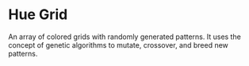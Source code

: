 # Hue Grid
An array of colored grids with randomly generated patterns. It uses the concept of genetic algorithms to mutate, crossover, and breed new patterns.
